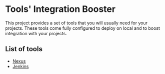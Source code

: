 # Tools' Integration Booster
This project provides a set of tools that you will usually need for your projects. These tools come fully configured to deploy on local and to boost integration with your projects.

## List of tools
- [Nexus](Nexus)
- [Jenkins](Jenkins)